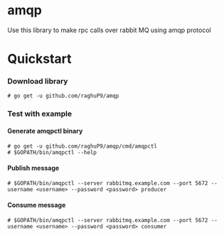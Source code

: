 # amqp
Use this library to make rpc calls over rabbit MQ using amqp protocol

# Quickstart
### Download library 
```
# go get -u github.com/raghuP9/amqp
```
### Test with example
#### Generate amqpctl binary
```
# go get -u github.com/raghuP9/amqp/cmd/amqpctl
# $GOPATH/bin/amqpctl --help
```
#### Publish message
```
# $GOPATH/bin/amqpctl --server rabbitmq.example.com --port 5672 --username <username> --password <password> producer
```
#### Consume message
```
# $GOPATH/bin/amqpctl --server rabbitmq.example.com --port 5672 --username <username> --password <password> consumer
```
